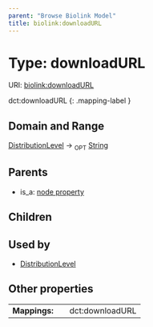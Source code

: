 ```yaml
---
parent: "Browse Biolink Model"
title: biolink:downloadURL
---
```


# Type: downloadURL




URI: [biolink:downloadURL](https://w3id.org/biolink/vocab/downloadURL)

dct:downloadURL
{: .mapping-label }


## Domain and Range

[DistributionLevel](DistributionLevel.md) ->  <sub>OPT</sub> [String](types/String.md)

## Parents

 *  is_a: [node property](node_property.md)

## Children


## Used by

 * [DistributionLevel](DistributionLevel.md)

## Other properties

|  |  |  |
| --- | --- | --- |
| **Mappings:** | | dct:downloadURL |


